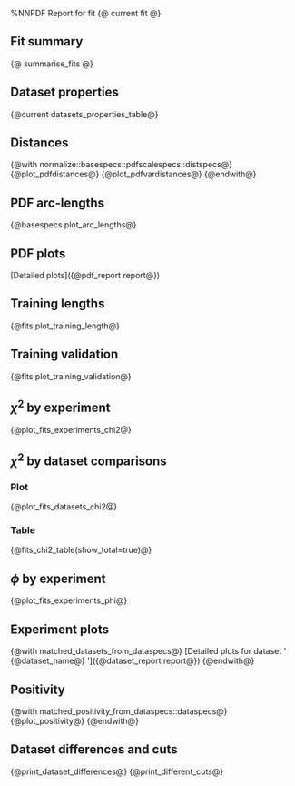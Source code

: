 %NNPDF Report for fit {@ current fit @}

Fit summary 
------------------
{@ summarise_fits @}

Dataset properties
------------------
{@current datasets_properties_table@}

Distances
------------------
{@with normalize::basespecs::pdfscalespecs::distspecs@}
{@plot_pdfdistances@}
{@plot_pdfvardistances@}
{@endwith@}

PDF arc-lengths
---------------
{@basespecs plot_arc_lengths@}

PDF plots
---------
[Detailed plots]({@pdf_report report@})

Training lengths
----------------
{@fits plot_training_length@}

Training validation
-------------------
{@fits plot_training_validation@}

$\chi^2$ by experiment
----------------------
{@plot_fits_experiments_chi2@}

$\chi^2$ by dataset comparisons
-------------------------------
### Plot
{@plot_fits_datasets_chi2@}
### Table
{@fits_chi2_table(show_total=true)@}

$\phi$ by experiment
--------------------
{@plot_fits_experiments_phi@}

Experiment plots
---------------
{@with matched_datasets_from_dataspecs@}
[Detailed plots for dataset ' {@dataset_name@} ']({@dataset_report report@})
{@endwith@}

Positivity
----------
{@with matched_positivity_from_dataspecs::dataspecs@}
{@plot_positivity@}
{@endwith@}

Dataset differences and cuts
----------------------------
{@print_dataset_differences@}
{@print_different_cuts@}
